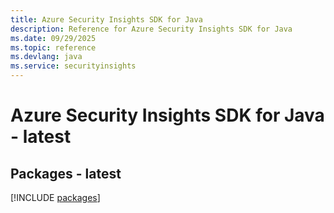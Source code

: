 ```yaml
---
title: Azure Security Insights SDK for Java
description: Reference for Azure Security Insights SDK for Java
ms.date: 09/29/2025
ms.topic: reference
ms.devlang: java
ms.service: securityinsights
---
```

# Azure Security Insights SDK for Java - latest
## Packages - latest
[!INCLUDE [packages](security-insights-index.md)]